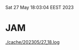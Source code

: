 Sat 27 May 18:03:04 EEST 2023
# JAM
<a href='./cache/202305/27_18.log'>./cache/202305/27_18.log</a>

